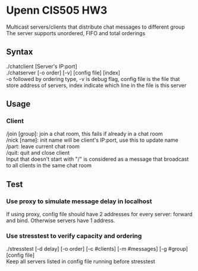 # Upenn CIS505 HW3
Multicast servers/clients that distribute chat messages to different group  
The server supports unordered, FIFO and total orderings  

## Syntax
./chatclient [Server's IP:port]  
./chatserver [-o order] [-v] [config file] [index]  
-o followed by ordering type, -v is debug flag, config file is the file that store address of servers, index indicate which line in the file is this server

## Usage
### Client
/join [group]: join a chat room, this fails if already in a chat room  
/nick [name]: init name will be client's IP:port, use this to update name  
/part: leave current chat room  
/quit: quit and close client  
Input that doesn't start with "/" is considered as a message that broadcast to all clients in the same chat room  

## Test
### Use proxy to simulate message delay in localhost
If using proxy, config file should have 2 addresses for every server: forward and bind. Otherwise servers have 1 address.
### Use stresstest to verify capacity and ordering
./stresstest [-d delay] [-o order] [-c #clients] [-m #messages] [-g #group] [config file]  
Keep all servers listed in config file running before stresstest
